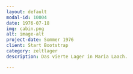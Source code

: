 ```yaml
---
layout: default
modal-id: 10004
date: 1976-07-18
img: cabin.png
alt: image-alt
project-date: Sommer 1976
client: Start Bootstrap
category: zeltlager
description: Das vierte Lager in Maria Laach.

---
```

